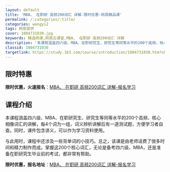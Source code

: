 ```yaml
---
layout: default
title: 'MBA、 在职研 高频200词汇 详解-限时优惠-网易精品课'
permalink: /:categories/:title/
categories: wangyi2
tags: 网易提供
cover: 1004731030.jpg
keywords: 精选网课,网易云课堂,MBA、 在职研 高频200词汇 详解
description: '本课程涵盖四六级、MBA、在职研究生、研究生等同等水平的200个高频、核心相像词汇的讲解，每4个词为一组，词义辨析讲解后'
classid: 1004731030
targetlink: https://study.163.com/course/introduction/1004731030.htm?share=1&shareId=1025206652&utm_campaign=share&utm_medium=iphoneShare&utm_source=&utm_u=1025206652
---
```


## 限时特惠

**限时优惠，火速报名**：[MBA、 在职研 高频200词汇 详解-报名学习](https://study.163.com/course/introduction/1004731030.htm?share=1&shareId=1025206652&utm_campaign=share&utm_medium=iphoneShare&utm_source=&utm_u=1025206652)

## 课程介绍

本课程涵盖四六级、MBA、在职研究生、研究生等同等水平的200个高频、核心相像词汇的讲解，每4个词为一组，词义辨析讲解后有一道测试题，方便学习者自查。同时，课件包含讲义，可以作为学习资料使用。



与此用时，课程中还涉及一些背单词的小技巧。总之，该课是由老师话费了很多时间和精力制作而成。掌握这200个核心词汇，无论是备考四六级、MBA，还是准备在职研究生毕业前的考试，都非常有帮助。

**限时优惠，报名地址**：[MBA、 在职研 高频200词汇 详解-报名学习](https://study.163.com/course/introduction/1004731030.htm?share=1&shareId=1025206652&utm_campaign=share&utm_medium=iphoneShare&utm_source=&utm_u=1025206652)

